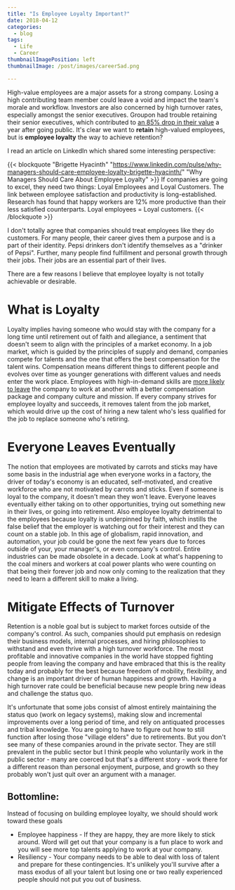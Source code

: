 ```yaml
---
title: "Is Employee Loyalty Important?"
date: 2018-04-12
categories:
  - blog
tags:
  - Life
  - Career
thumbnailImagePosition: left
thumbnailImage: /post/images/careerSad.png

---
```

High-value employees are a major assets for a strong company. Losing a high contributing team member could leave a void and impact the team's morale and workflow. Investors are also concerned by high turnover rates, especially amongst the senior executives. Groupon had trouble retaining their senior executives, which contributed to [an 85% drop in their value](https://www.youtube.com/watch?v=zeNQE3VBRnQ) a year after going public. It's clear we want to **retain** high-valued employees, but is **employee loyalty** the way to achieve retention?

<!--more-->

I read an article on LinkedIn which shared some interesting perspective:

{{< blockquote "Brigette Hyacinth" "https://www.linkedin.com/pulse/why-managers-should-care-employee-loyalty-brigette-hyacinth/" "Why Managers Should Care About Employee Loyalty" >}} If companies are going to excel, they need two things: Loyal Employees and Loyal Customers. The link between employee satisfaction and productivity is long-established. Research has found that happy workers are 12% more productive than their less satisfied counterparts. Loyal employees = Loyal customers. {{< /blockquote >}}


I don't totally agree that companies should treat employees like they do customers. For many people, their career gives them a purpose and is a part of their identity. Pepsi drinkers don't identify themselves as a "drinker of Pepsi". Further, many people find fulfillment and personal growth through their jobs. Their jobs are an essential part of their lives.

There are a few reasons I believe that employee loyalty is not totally achievable or desirable.  

# What is Loyalty
Loyalty implies having someone who would stay with the company for a long time until retirement out of faith and allegiance, a sentiment that doesn't seem to align with the principles of a market economy. In a job market, which is guided by the principles of supply and demand, companies compete for talents and the one that offers the best compensation for the talent wins. Compensation means different things to different people and evolves over time as younger generations with different values and needs enter the work place. Employees with high-in-demand skills are [more likely to leave](https://brobible.com/culture/article/how-long-employees-stay-tech-companies/) the company to work at another with a better compensation package and company culture and mission. If every company strives for employee loyalty and succeeds, it removes talent from the job market, which would drive up the cost of hiring a new talent who's less qualified for the job to replace someone who's retiring.

# Everyone Leaves Eventually
The notion that employees are motivated by carrots and sticks may have some basis in the industrial age when everyone works in a factory, the driver of today's economy is an educated, self-motivated, and creative workforce who are not motivated by carrots and sticks. Even if someone is loyal to the company, it doesn't mean they won't leave. Everyone leaves eventually either taking on to other opportunities, trying out something new in their lives, or going into retirement. Also employee loyalty detrimental to the employees because loyalty is underpinned by faith, which instills the false belief that the employer is watching out for their interest and they can count on a stable job. In this age of globalism, rapid innovation, and automation, your job could be gone the next few years due to forces outside of your, your manager's, or even company's control. Entire industries can be made obsolete in a decade. Look at what's happening to the coal miners and workers at coal power plants who were counting on that being their forever job and now only coming to the realization that they need to learn a different skill to make a living.

# Mitigate Effects of Turnover
Retention is a noble goal but is subject to market forces outside of the company's control. As such, companies should put emphasis on redesign their business models, internal processes, and hiring philosophies to withstand and even thrive with a high turnover workforce. The most profitable and innovative companies in the world have stopped fighting people from leaving the company and have embraced that this is the reality today and probably for the best because freedom of mobility, flexibility, and change is an important driver of human happiness and growth. Having a high turnover rate could be beneficial because new people bring new ideas and challenge the status quo.

It's unfortunate that some jobs consist of almost entirely maintaining the status quo (work on legacy systems), making slow and incremental improvements over a long period of time, and rely on antiquated processes and tribal knowledge. You are going to have to figure out how to still function after losing those "village elders" due to retirements. But you don't see many of these companies around in the private sector. They are still prevalent in the public sector but I think people who voluntarily work in the public sector - many are coerced but that's a different story - work there for a different reason than personal enjoyment, purpose, and growth so they probably won't just quit over an argument with a manager.

## Bottomline:

Instead of focusing on building employee loyalty, we should should work toward these goals

* Employee happiness - If they are happy, they are more likely to stick around. Word will get out that your company is a fun place to work and you will see more top talents applying to work at your company.
* Resiliency - Your company needs to be able to deal with loss of talent and prepare for these contingencies. It's unlikely you'll survive after a mass exodus of all your talent but losing one or two really experienced people should not put you out of business.
